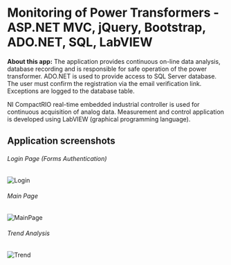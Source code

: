 # Monitoring of Power Transformers - ASP.NET MVC, jQuery, Bootstrap, ADO.NET, SQL, LabVIEW 

**About this app:** The application provides continuous on-line data analysis, database recording and is responsible for safe operation of the power transformer. ADO.NET is used to provide access to SQL Server database. The user must confirm the registration via the email verification link. Exceptions are logged to the database table. 

NI CompactRIO real-time embedded industrial controller is used for continuous acquisition of analog data.  Measurement and control application is developed using LabVIEW (graphical programming language). 

## Application screenshots

###### Login Page (Forms Authentication)

![Login](https://github.com/BB9086/MonitoringOfPowerTransformersV2/assets/118169200/e0f29a2f-ed8d-4374-8c92-eb4ac8dee37b)

###### Main Page

![MainPage](https://github.com/BB9086/MonitoringOfPowerTransformersV2/assets/118169200/d799d049-bf3d-44b3-a9dc-e225e862ad2c)

###### Trend Analysis

![Trend](https://github.com/BB9086/MonitoringOfPowerTransformersV2/assets/118169200/eca8e4c4-b985-4304-9a02-269813bccb12)

